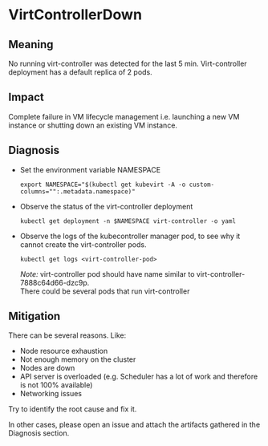 # VirtControllerDown

## Meaning
No running virt-controller was detected for the last 5 min. Virt-controller deployment has a default replica of 2 pods.

## Impact
Complete failure in VM lifecycle management i.e. launching a new VM instance or shutting down an existing VM instance.

## Diagnosis

- Set the environment variable NAMESPACE

    ```
    export NAMESPACE="$(kubectl get kubevirt -A -o custom-columns="":.metadata.namespace)"
    ```

- Observe the status of the virt-controller deployment
    ```
    kubectl get deployment -n $NAMESPACE virt-controller -o yaml
    ```
- Observe the logs of the kubecontroller manager pod, to see why it cannot create the virt-controller pods.
    ```
    kubectl get logs <virt-controller-pod>
    ```

    *Note:* virt-controller pod should have name similar to virt-controller-7888c64d66-dzc9p.\
    There could be several pods that run virt-controller

## Mitigation
There can be several reasons. Like:

- Node resource exhaustion
- Not enough memory on the cluster
- Nodes are down
- API server is overloaded (e.g. Scheduler has a lot of work and therefore is not 100% available)
- Networking issues

Try to identify the root cause and fix it.

In other cases, please open an issue and attach the artifacts gathered in the Diagnosis section.